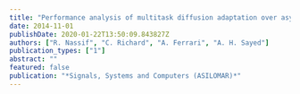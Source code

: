 ```yaml
---
title: "Performance analysis of multitask diffusion adaptation over asynchronous networks"
date: 2014-11-01
publishDate: 2020-01-22T13:50:09.843827Z
authors: ["R. Nassif", "C. Richard", "A. Ferrari", "A. H. Sayed"]
publication_types: ["1"]
abstract: ""
featured: false
publication: "*Signals, Systems and Computers (ASILOMAR)*"
---
```


